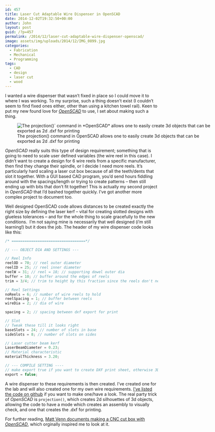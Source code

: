 ```yaml
---
id: 457
title: Laser Cut Adaptable Wire Dispenser in OpenSCAD
date: 2014-12-02T19:32:50+00:00
author: John
layout: post
guid: /?p=457
permalink: /2014/12/laser-cut-adaptable-wire-dispenser-openscad/
image: assets/img/uploads/2014/12/IMG_0899.jpg
categories:
  - Fabrication
  - Mechanical
  - Programming
tags:
  - CAD
  - design
  - laser cut
  - wood
---
```

I wanted a wire dispenser that wasn&#8217;t fixed in place so I could move it to where I was working. To my surprise, such a thing doesn&#8217;t exist (I couldn&#8217;t seem to find fixed ones either, other than using a kitchen towel rail). Keen to put my new found love for [_OpenSCAD_](http://www.openscad.org/) to use, I set about making such a thing.
<figure id="attachment_473" aria-describedby="caption-attachment-473" style="width: 640px" class="wp-caption aligncenter">
<img loading="lazy" class="wp-image-473 size-full" src="/assets/img/uploads/2014/12/assembly.png" alt="The projection()&#96; command in *OpenSCAD* allows one to easily create 3d objects that can be exported as 2d .dxf for printing" /><figcaption id="caption-attachment-473" class="wp-caption-text">The projection() command in OpenSCAD allows one to easily create 3d objects that can be exported as 2d .dxf for printing</figcaption></figure> 

_OpenSCAD_ really suits this type of design requirement; something that is going to need to scale user defined variables (the wire reel in this case). I didn&#8217;t want to create a design for 6 wire reels from a specific manufacturer, then find they change their spindle, or I decide I need more reels. It&#8217;s particularly hard scaling a laser cut box because of all the teeth/dents that slot it together. With a GUI based CAD program, you&#8217;d send hours fiddling around with the spacings/length or trying to create patterns &#8211; then still ending up with bits that don&#8217;t fit together! This is actually my second project in _OpenSCAD_ that I&#8217;d bashed together quickly. I&#8217;ve got another more complex project to document too.  

Well designed OpenSCAD code allows distances to be created exactly the right size by defining the laser kerf &#8211; vital for creating slotted designs with glueless tolerances &#8211; and for the whole thing to scale gracefully to the new conditions.  I&#8217;m not saying mine is necessarily that well designed (i&#8217;m still learning!) but it does the job. The header of my wire dispenser code looks like this:

```c
/* ==================================*/

// --- OBJECT DIA AND SETTINGS ---

// Reel Info
reelOD = 70; // reel outer diameter
reelID = 25; // reel inner diameter
reelW = 31; // reel = 18; // supporting dowel outer dia
buffer = 10; // buffer around the edges of reels
trim = 3/4; // trim to height by this fraction since the reels don't need to be fully enclosed

// Reel Settings
noReels = 6; // number of wire reels to hold
reelSpacing = 1; // buffer between reels
wireDia = 2; // dia of wire

spacing = 2; // spacing between dxf export for print

// Slot
// Tweak these till it looks right
baseSlots = 24; // number of slots in base
sideSlots = 8; // number of slots on sides

// Laser cutter beam kerf
LaserBeamDiameter = 0.23;
// Material characteristic
materialThickness = 3.20;

// --- COMPILE SETTING ----
// make export true if you want to create DXF print sheet, otherwise 3D render is created to visualise
export = false;
```

A wire dispenser to these requirements is then created. I&#8217;ve created one for the lab and will also created one for my own wire requirements. [I&#8217;ve listed the code on github](https://github.com/tuna-f1sh/wire-dispenser) if you want to make one/have a look. The real party trick of _OpenSCAD_ is `projection()`, which creates 2d silhouettes of 3d objects, allowing the code to have a mode which creates an assembly to visually check, and one that creates the .dxf for printing.

For further reading, [Matt Venn documents making a CNC cut box with _OpenSCAD_](http://www.mattvenn.net/2013/02/17/using-openscad-for-2d-machining/), which orginally inspired me to look at it.

<img src="/assets/img/uploads/2014/1sembly.png" class="attachment-thumbnail size-thumbnail" alt="" loading="lazy" aria-describedby="gallery-10-473" />

<img src="/assets/img/uploads/2014/12/print.png" class="attachment-thumbnail size-thumbnail" alt="" loading="lazy" aria-describedby="gallery-10-474" />

<img src="/assets/img/uploads/2014/12/IMG_0899.jpg" class="attachment-thumbnail size-thumbnail" alt="" loading="lazy" aria-describedby="gallery-10-475" />
